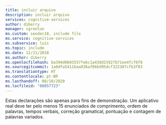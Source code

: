 ```yaml
---
title: incluir arquivo
description: incluir arquivo
services: cognitive-services
author: diberry
manager: cgronlun
ms.custom: seodec18, include file
ms.service: cognitive-services
ms.subservice: luis
ms.topic: include
ms.date: 12/21/2018
ms.author: diberry
ms.openlocfilehash: ba394d0603557fe6c1a438d15927b71ee4fcf6f8
ms.sourcegitcommit: 1a0dfa54116aa036af86bd95dcf322307cfb3f83
ms.translationtype: HT
ms.contentlocale: pt-BR
ms.lasthandoff: 08/10/2020
ms.locfileid: "88057723"
---
```

Estas declarações são apenas para fins de demonstração. Um aplicativo real deve ter pelo menos 15 enunciados de comprimento, ordem de palavras, tempos verbais, correção gramatical, pontuação e contagem de palavras variados.
